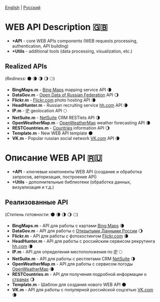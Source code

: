 [English](#web-api-description-gb) | [Русский](#Описание-web-api-ru)

# WEB API Description :gb:
- **+API** - core WEB APIs components (WEB requests processing, authentication, API building)
- **+Utils** - additional tools (data processing, visualization, etc.)
## Realized APIs
(*Rediness:* :new_moon: :waning_crescent_moon: :last_quarter_moon: :waning_gibbous_moon: :full_moon:)
- **BingMaps.m** - [Bing Maps](https://msdn.microsoft.com/en-us/library/ff701713.aspx) mapping service API :waning_crescent_moon:
- **DataGov.m** - [Open Data of Russian Federation](https://data.gov.ru/pravila-i-rekomendacii) API :waning_gibbous_moon:
- **Flickr.m** - [Flickr.com](https://www.flickr.com/services/api) photo hosting API :waning_crescent_moon:
- **HeadHunter.m** - Russian recruiting service [hh.com](https://dev.hh.ru) API :waning_crescent_moon:
- **IP.m** - [IP](http://ip-api.com/) geolocation API :full_moon:
- **NetSuite.m** - [NetSuite](http://netsuite.com/) CRM RESTlets API :last_quarter_moon:
- **OpenWeatherMap.m** - [OpenWeatherMap](https://openweathermap.org/api) weather forecasting API :waning_crescent_moon:
- **RESTCountries.m** - [Countries](http://restcountries.eu/) information API :waning_gibbous_moon:
- **Template.m** - New WEB API template :new_moon:
- **VK.m** - Popular russian social network [VK.com](https://vk.com/dev/manuals) API :waning_crescent_moon:

# Описание WEB API :ru:
- **+API** - ключевые компоненты WEB API (создание и обработка запросов, авторизация, построение API)
- **+Utils** - дополнительные библиотеки (обработка данных, визуализация и т.д.)
## Реализованные API
(*Степень готовности:* :new_moon: :waning_crescent_moon: :last_quarter_moon: :waning_gibbous_moon: :full_moon:)
- **BingMaps.m** - API для работы с картами [Bing Maps](https://msdn.microsoft.com/en-us/library/ff701713.aspx) :waning_crescent_moon:
- **DataGov.m** - API для работы с [Открытыми Данными России](https://data.gov.ru/pravila-i-rekomendacii) :waning_gibbous_moon:
- **Flickr.m** - API для работы с фотохостингом [Flickr.com](https://www.flickr.com/services/api) :waning_crescent_moon:
- **HeadHunter.m** - API для работы с российским сервисом рекрутинга [hh.com](https://dev.hh.ru) :waning_crescent_moon:
- **IP.m** - API для определения местоположения по [IP](http://ip-api.com/) :full_moon:
- **NetSuite.m** - API для работы с рестлетами CRM [NetSuite](http://netsuite.com/) :last_quarter_moon:
- **OpenWeatherMap.m** - API для работы с сервисом погоды [OpenWeatherMap](https://openweathermap.org/api) :waning_crescent_moon:
- **RESTCountries.m** - API для получения подробной информации о [странах](http://restcountries.eu/) :waning_gibbous_moon:
- **Template.m** - Шаблон для создания нового WEB API :new_moon:
- **VK.m** - API для работы с популярной российской соцсетью [VK.com](https://vk.com/dev/manuals) :waning_crescent_moon:
